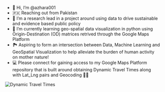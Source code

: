 - 👋 Hi, I’m @azhara001
- :pakistan: Reaching out from Pakistan 
- 👀 I’m a research lead in a project around using data to drive sustainable and evidence based public policy
- 🌱 I’m currently learning geo-spatial data visualization in python using Origin-Destination (OD) matrices retrived through the Google Maps Platform
-  :national_park: Aspiring to form an intersection between Data, Machine Learning and GeoSpatial Visualization to help alleviate the burden of human activity on mother nature!
- :computer: Please connect for gaining access to my Google Maps Platform repository that is built around obtaining Dynamic Travel Times along with Lat_Lng pairs and Geocoding
:student:

![Dynamic Travel Times](https://user-images.githubusercontent.com/86299765/146176919-a09f26e7-43b0-4e4f-92b2-47a446454504.PNG)











<!---
azhara001/azhara001 is a ✨ special ✨ repository because its `README.md` (this file) appears on your GitHub profile.
You can click the Preview link to take a look at your changes.
--->
